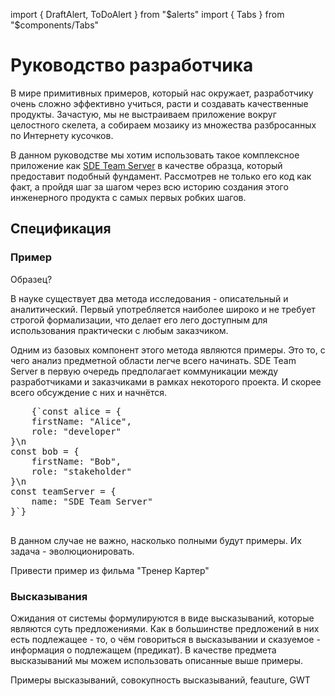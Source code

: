import { DraftAlert, ToDoAlert } from "$alerts"
import { Tabs } from "$components/Tabs"

<DraftAlert />

# Руководство разработчика

В мире примитивных примеров, который нас окружает, разработчику очень сложно эффективно учиться, расти и создавать качественные продукты. Зачастую, мы не выстраиваем приложение вокруг целостного скелета, а собираем мозаику из множества разбросанных по Интернету кусочков.

В данном руководстве мы хотим использовать такое комплексное приложение как [SDE Team Server](/ru/apps/team-server) в качестве образца, который предоставит подобный фундамент. Рассмотрев не только его код как факт, а пройдя шаг за шагом через всю историю создания этого инженерного продукта с самых первых робких шагов.

## Спецификация

### Пример

<ToDoAlert>Образец?</ToDoAlert>

В науке существует два метода исследования - описательный и аналитический. Первый употребляется наиболее широко и не требует строгой формализации, что делает его лего доступным для использования практически с любым заказчиком.

Одним из базовых компонент этого метода являются примеры. Это то, с чего анализ предметной области легче всего начинать. SDE Team Server в первую очередь предполагает коммуникации между разработчиками и заказчиками в рамках некоторого проекта. И скорее всего обсуждение с них и начнётся.

<Tabs>
    <Tab caption="Typescript">
        <pre>
    {`const alice = {
    firstName: "Alice",
    role: "developer"
}\n
const bob = {
    firstName: "Bob",
    role: "stakeholder"
}\n
const teamServer = {
    name: "SDE Team Server"
}`}
        </pre>
    </Tab>
    <Tab caption="Rust" />
    <Tab caption="F#" />
</Tabs>

В данном случае не важно, насколько полными будут примеры. Их задача - эволюционировать.

<ToDoAlert>Привести пример из фильма "Тренер Картер"</ToDoAlert>

### Высказывания
Ожидания от системы формулируются в виде высказываний, которые являются суть предложениями. Как в большинстве предложений в них есть подлежащее - то, о чём говориться в высказывании и сказуемое - информация о подлежащем (предикат). В качестве предмета высказываний мы можем использовать описанные выше примеры. 

<ToDoAlert>Примеры высказываний, совокупность высказываний, feauture, GWT</ToDoAlert>
